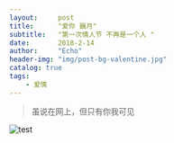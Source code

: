 ```yaml
---
layout:     post
title:      "爱你 巍月"
subtitle:   "第一次情人节 不再是一个人 "
date:       2018-2-14
author:     "Echo"
header-img: "img/post-bg-valentine.jpg"
catalog: true
tags:
    - 爱情
---
```


>虽说在网上，但只有你我可见

![test](raw.githubusercontent.com/echosara/echoblog/master/img/post-bg-valentine%20.jpg)
